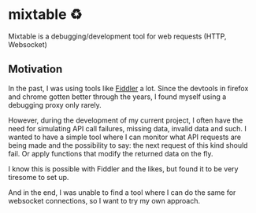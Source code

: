 # mixtable ♻

Mixtable is a debugging/development tool for web requests (HTTP, Websocket)

## Motivation

In the past, I was using tools like [Fiddler](https://www.telerik.com/fiddler) a lot. Since the devtools in firefox and chrome gotten better through
the years, I found myself using a debugging proxy only rarely.

However, during the development of my current project, I often have the need for simulating API call failures, missing
data, invalid data and such. I wanted to have a simple tool where I can monitor what API requests are being made and the
possibility to say: the next request of this kind should fail. Or apply functions that modify the returned data on the fly.

I know this is possible with Fiddler and the likes, but found it to be very tiresome to set up.

And in the end, I was unable to find a tool where I can do the same for websocket connections, so I want to try my own approach.



